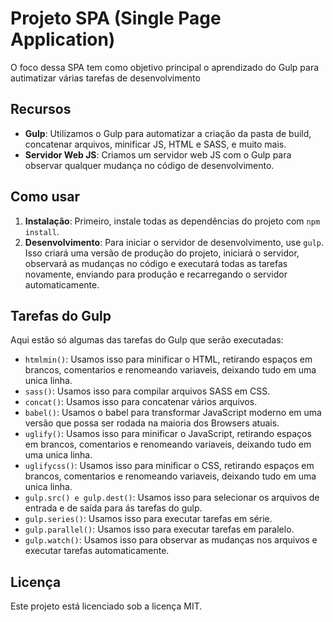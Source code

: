 # Projeto SPA (Single Page Application)

O foco dessa SPA tem como objetivo principal o aprendizado do Gulp para autimatizar várias tarefas de desenvolvimento

## Recursos

- **Gulp**: Utilizamos o Gulp para automatizar a criação da pasta de build, concatenar arquivos, minificar JS, HTML e SASS, e muito mais.
- **Servidor Web JS**: Criamos um servidor web JS com o Gulp para observar qualquer mudança no código de desenvolvimento.

## Como usar

1. **Instalação**: Primeiro, instale todas as dependências do projeto com `npm install`.
2. **Desenvolvimento**: Para iniciar o servidor de desenvolvimento, use `gulp`. Isso criará uma versão de produção do projeto, iniciará o servidor, observará as mudanças no código e executará todas as tarefas novamente, enviando para produção e recarregando o servidor automaticamente.

## Tarefas do Gulp

Aqui estão só algumas das tarefas do Gulp que serão executadas:

- `htmlmin()`: Usamos isso para minificar o HTML, retirando espaços em brancos, comentarios e renomeando variaveis, deixando tudo em uma unica linha.
- `sass()`: Usamos isso para compilar arquivos SASS em CSS.
- `concat()`: Usamos isso para concatenar vários arquivos.
- `babel()`: Usamos o babel para transformar JavaScript moderno em uma versão que possa ser rodada na maioria dos Browsers atuais.
- `uglify()`: Usamos isso para minificar o JavaScript, retirando espaços em brancos, comentarios e renomeando variaveis, deixando tudo em uma unica linha.
- `uglifycss()`: Usamos isso para minificar o CSS, retirando espaços em brancos, comentarios e renomeando variaveis, deixando tudo em uma unica linha.
- `gulp.src() e gulp.dest()`: Usamos isso para selecionar os arquivos de entrada e de saída para ás tarefas do gulp. 
- `gulp.series()`: Usamos isso para executar tarefas em série.
- `gulp.parallel()`: Usamos isso para executar tarefas em paralelo.
- `gulp.watch()`: Usamos isso para observar as mudanças nos arquivos e executar tarefas automaticamente.

## Licença

Este projeto está licenciado sob a licença MIT.
